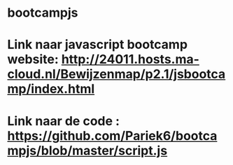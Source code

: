 # bootcampjs


# Link naar javascript bootcamp website: http://24011.hosts.ma-cloud.nl/Bewijzenmap/p2.1/jsbootcamp/index.html

# Link naar de code                    : https://github.com/Pariek6/bootcampjs/blob/master/script.js
